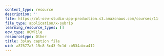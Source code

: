 ```yaml
---
content_type: resource
description: ''
file: https://ol-ocw-studio-app-production.s3.amazonaws.com/courses/11-384-malaysia-sustainable-cities-practicum-spring-2018/a87677a515c85c439c1dcb534abca412_2cPGZ4H67Ek.vtt
file_type: application/x-subrip
learning_resource_types: []
ocw_type: OCWFile
resourcetype: Other
title: 3play caption file
uid: a87677a5-15c8-5c43-9c1d-cb534abca412
---
```

